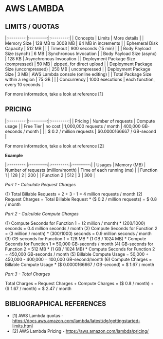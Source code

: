 # AWS LAMBDA

## LIMITS / QUOTAS

|:---------:|:---------:|:---------:|
| Concepts | Limits | More details |
| Memory Size | 128 MB to 3008 MB | 64 MB in increments |
| Ephemeral Disk Capacity | 512 MB | |
| Timeout | 900 seconds (15 min) | |
| Body Payload Size (synch) | 6 MB | Synchronous Invocation |
| Body Payload Size (async) | 128 KB | Asynchronous Invocation |
| Deployment Package Size (compressed) | 50 MB | zipped, for direct upload |
| Deployment Package Size (uncompressed) | 250 MB | uncompressed |
| Deployment Package Size | 3 MB | AWS Lambda console (online editing) |
| Total Package Size within a region | 75 GB | |
| Concurrency | 1000 executions | each function, every 10 seconds |

For more information, take a look at reference [1]

## PRICING

|:---------:|:---------:|:---------:|
| Pricing | Number of requests | Compute usage |
| Free Tier | no cost | 1,000,000 requests / month | 400,000 GB-seconds / month |
| | $ 0.2 / million requests | $0.0000166667 / GB-second |

For more information, take a look at reference [2]

**Example**

|:---------:|:---------:|:---------:|:---------:|
| Usages | Memory (MB) | Number of requests (million/month) | Time of each running (ms) |
| Function 1 | 128 | 2 | 200 |
| Function 2 | 512 | 3 | 300 |

*Part 1 - Calculate Request Charges*

(1) Total Billable Requests = 2 + 3 - 1 = 4 million requests / month
(2) Request Charges =  Total Billable Request * ($ 0.2 / million requests) = $ 0.8 / month

*Part 2 - Calculate Compute Charges*

(1) Compute Seconds for Function 1 = (2 million / month) * (200/1000) seconds = 0.4 million seconds / month
(2) Compute Seconds for Function 2 = (3 million / month) * (300/1000) seconds = 0.9 million seconds / month
(3) GB-seconds for Function 1 = 128 MB * (1 GB / 1024 MB) * Compute Seconds for Function 1 = 50,000 GB-seconds / month
(4) GB-seconds for Function 2 = 512 MB * (1 GB / 1024 MB) * Compute Seconds for Function 2 = 450,000 GB-seconds / month
(5) Billable Compute Usage = 50,000 + 450,000 - 400,000 = 100,000 GB-second/month
(6) Compute Charges = Billable Compute Usage * ($ 0.0000166667 / GB-second) = $ 1.67 / month

*Part 3 - Total Charges*

Total Charges = Request Charges + Compute Charges = ($ 0.8 / month) + ($ 1.67 / month) = $ 2.47 / month

## BIBLIOGRAPHICAL REFERENCES

- [1] AWS Lambda quotas - https://docs.aws.amazon.com/lambda/latest/dg/gettingstarted-limits.html
- [2] AWS Lambda Pricing - https://aws.amazon.com/lambda/pricing/
